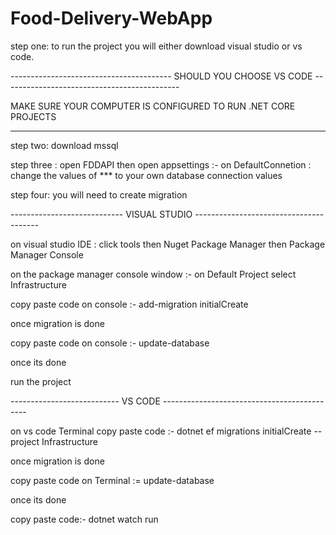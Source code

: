 # Food-Delivery-WebApp
 step one: to run the project you will either download visual studio or vs code.
 
  ---------------------------------------- SHOULD YOU CHOOSE VS CODE --------------------------------------------
   
   MAKE SURE YOUR COMPUTER IS CONFIGURED TO RUN .NET CORE PROJECTS   
   
  ---------------- ----------------------------------------------------------------
 
 step two: download mssql 
 
 step three : open FDDAPI then open appsettings :- on DefaultConnetion :  change the values of *** to your own database connection values
 
 step four: you will need to create migration 
 
 ---------------------------- VISUAL STUDIO ---------------------------------------
 
 on visual studio IDE : click tools then Nuget Package Manager then Package Manager Console 

 on the package manager console window  :- on Default Project select Infrastructure
 
 copy paste code on console :- add-migration initialCreate
 
 once migration is done 
 
 copy paste code on console :- update-database 
 
 once its done 
 
 run the project 
 
 --------------------------- VS CODE --------------------------------------------
 
 on vs code Terminal copy paste code :- dotnet ef migrations initialCreate --project Infrastructure 
 
 once migration is done 
 
 copy paste code on Terminal := update-database 
 
 once its done 
 
 copy paste code:- dotnet watch run 
 
